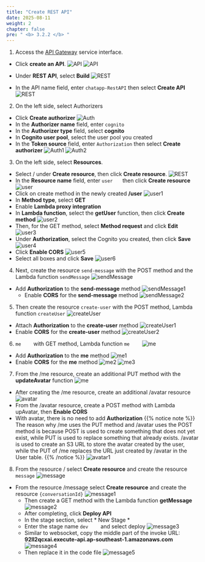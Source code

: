 ```yaml
---
title: "Create REST API"
date: 2025-08-11
weight: 2
chapter: false
pre: " <b> 3.2.2 </b> "
---
```

1. Access the [API Gateway](https://console.aws.amazon.com/apigateway) service interface.
  + Click **create an API**.
![API](/images/3.lambda-api/015.png)
![API](/images/3.lambda-api/016.png)

  + Under **REST API**, select **Build**
![REST](/images/3.lambda-api/017.png)
  + In the API name field, enter ```chatapp-RestAPI``` then select **Create API**
![REST](/images/3.lambda-api/022.png)

2. On the left side, select Authorizers 
  + Click **Create authorizer**
![Auth](/images/3.lambda-api/028.png)
  + In the **Authorizer name** field, enter ```cognito```
  + In the **Authorizer type** field, select **cognito**
  + In **Cognito user pool**, select the user pool you created
  + In the **Token source** field, enter ```Authorization``` then select **Create authorizer**
![Auth1](/images/3.lambda-api/029.png)
![Auth2](/images/3.lambda-api/030.png)

3. On the left side, select **Resources**.
  + Select / under **Create resource**, then click **Create resource**.
![REST](/images/3.lambda-api/022.png)
  + In the **Resource name** field, enter ```user   ``` then click **Create resource**
![user](/images/3.lambda-api/033.png)
  + Click on create method in the newly created **/user**
![user1](/images/3.lambda-api/034.png)
  + In **Method type**, select **GET** 
  + Enable **Lambda proxy integration**
  + In **Lambda function**, select the **getUser** function, then click **Create method**
![user2](/images/3.lambda-api/035.png)
  + Then, for the GET method, select **Method request** and click **Edit**
![user3](/images/3.lambda-api/036.png)
  + Under **Authorization**, select the Cognito you created, then click **Save**
![user4](/images/3.lambda-api/037.png)
  + Click **Enable CORS**
![user5](/images/3.lambda-api/031.png)
  + Select all boxes and click **Save**
![user6](/images/3.lambda-api/032.png)
4. Next, create the resource ```send-message``` with the POST method and the Lambda function ```sendMessage```
![sendMessage](/images/3.lambda-api/046.png)
+ Add **Authorization** to the **send-message** method
![sendMessage1](/images/3.lambda-api/052.png)
  + Enable **CORS** for the **send-message** method
![sendMessage2](/images/3.lambda-api/051.png)
5. Then create the resource ```create-user``` with the POST method, Lambda function ```createUser```
![createUser](/images/3.lambda-api/048.png)
  + Attach **Authorization** to the **create-user** method
![createUser1](/images/3.lambda-api/053.png)
  + Enable **CORS** for the **create-user** method
![createUser2](/images/3.lambda-api/049.png)
6. ```me    ``` with GET method, Lambda function ```me    ```
![me](/images/3.lambda-api/050.png)
  + Add **Authorization** to the **me** method
![me1](/images/3.lambda-api/054.png)
  + Enable **CORS** for the **me** method
![me2](/images/3.lambda-api/055.png)
![me3](/images/3.lambda-api/056.png)
7. From the /me resource, create an additional PUT method with the **updateAvatar** function
![me](/images/3.lambda-api/038.png)
  + After creating the /me resource, create an additional /avatar resource
![avatar](/images/3.lambda-api/039.png)
  + From the /avatar resource, create a POST method with Lambda upAvatar, then **Enable CORS**
  + With avatar, there is no need to add **Authorization**
  {{% notice note %}}
The reason why /me uses the PUT method and /avatar uses the POST method is because POST is used to create something that does not yet exist, while PUT is used to replace something that already exists. /avatar is used to create an S3 URL to store the avatar created by the user, while the PUT of /me replaces the URL just created by /avatar in the User table.
  {{% /notice %}}
![avatar1](/images/3.lambda-api/040.png)
8. From the resource / select **Create resource** and create the resource ```message```
![message](/images/3.lambda-api/041.png)
+ From the resource /message select **Create resource** and create the resource ```{conversationId}```
![message1](/images/3.lambda-api/042.png)
  + Then create a GET method with the Lambda function **getMessage**
![message2](/images/3.lambda-api/043.png)
  + After completing, click **Deploy API** 
  + In the stage section, select * New Stage *
  + Enter the stage name ```dev    ``` and select deploy
![message3](/images/3.lambda-api/044.png)
  + Similar to websocket, copy the middle part of the invoke URL: **92ll2qcxai.execute-api.ap-southeast-1.amazonaws.com**
![message4](/images/3.lambda-api/045.png)
  + Then replace it in the code file
![message5](/images/3.lambda-api/027.png)